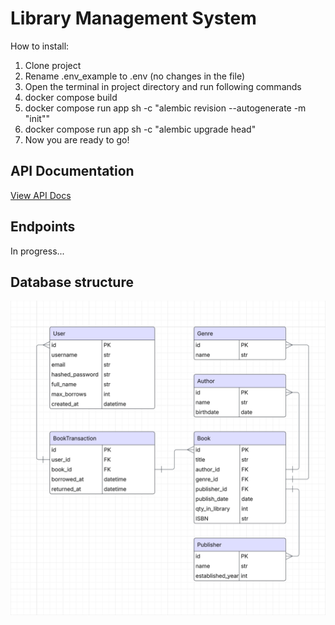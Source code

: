 # Library Management System
How to install:
1) Clone project
2) Rename .env_example to .env (no changes in the file)
3) Open the terminal in project directory and run following commands
4) docker compose build
5) docker compose run app sh -c "alembic revision --autogenerate -m "init""
6) docker compose run app sh -c "alembic upgrade head" 
7) Now you are ready to go!


## API Documentation
[View API Docs](https://nero1933.github.io/library-management-system/)

## Endpoints
In progress...

## Database structure
![db structure](db_structure.png)
